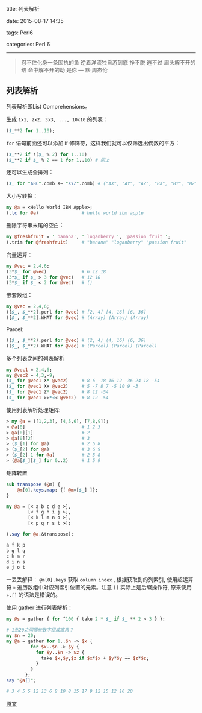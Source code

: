 title: 列表解析

date: 2015-08-17 14:35

tags: Perl6

categories: Perl 6

------

<blockquote class="blockquote-center">忍不住化身一条固执的鱼 逆着洋流独自游到底 挣不脱 逃不过 眉头解不开的结 命中解不开的劫 是你
— 默·周杰伦
</blockquote>



## 列表解析

列表解析即List Comprehensions。

生成 `1x1, 2x2, 3x3, ..., 10x10` 的列表：

``` perl
($_**2 for 1..10);
```

`for` 语句前面还可以添加 if 修饰符，这样我们就可以仅筛选出偶数的平方：

``` perl
($_**2 if !($_ % 2) for 1..10)
($_**2 if $_ % 2 == 1 for 1..10) # 同上
```

还可以生成全排列：

``` perl
($_ for "ABC".comb X~ "XYZ".comb) # ("AX", "AY", "AZ", "BX", "BY", "BZ", "CX", "CY", "CZ")
```

大小写转换：

``` perl
my @a = <Hello World IBM Apple>;
(.lc for @a)                # hello world ibm apple
```

删除字符串末尾的空白：

``` perl
my @freshfruit = ' banana', ' loganberry ', 'passion fruit ';
(.trim for @freshfruit)     # "banana" "loganberry" "passion fruit"
```

向量运算：

``` perl
my @vec = 2,4,6;
(3*$_ for @vec)             # 6 12 18
(3*$_ if $_ > 3 for @vec)   # 12 18
(3*$_ if $_ < 2 for @vec)   # ()
```

嵌套数组：

``` perl
my @vec = 2,4,6;
([$_, $_**2].perl for @vec) # [2, 4] [4, 16] [6, 36]
([$_, $_**2].WHAT for @vec) # (Array) (Array) (Array)
```

Parcel:

``` perl
(($_, $_**2).perl for @vec) # (2, 4) (4, 16) (6, 36)
(($_, $_**2).WHAT for @vec) # (Parcel) (Parcel) (Parcel)
```

多个列表之间的列表解析

``` perl
my @vec1 = 2,4,6;
my @vec2 = 4,3,-9;
($_ for @vec1 X* @vec2)     # 8 6 -18 16 12 -36 24 18 -54
($_ for @vec1 X+ @vec2)     # 5 -7 8 7 -5 10 9 -3
($_ for @vec1 Z* @vec2)     # 8 12 -54
($_ for @vec1 >>*<< @vec2)  # 8 12 -54
```

使用列表解析处理矩阵:

``` perl
> my @a = ([1,2,3], [4,5,6], [7,8,9]);
> @a[0]                     # 1 2 3
> @a[0][1]                  # 2
> @a[0][2]                  # 3
> ($_[1] for @a)            # 2 5 8
> ($_[2] for @a)            # 3 6 9
> ($_[2]-1 for @a)          # 2 5 8
> (@a[$_][$_] for 0..2)     # 1 5 9
```

矩阵转置

``` perl
sub transpose (@m) { 
    @m[0].keys.map: {[ @m»[$_] ]};
}

my @a = [< a b c d e >],
        [< f g h i j >],
        [< k l m n o >],
        [< p q r s t >];

(.say for @a.&transpose);
```

``` perl
a f k p
b g l q
c h m r
d i n s
e j o t
```

一丢丢解释： `@m[0].keys` 获取 `column index` , 根据获取到的列索引, 使用超运算符 `»` 遍历数组中对应列索引位置的元素。注意 `[]` 实际上是后缀操作符, 原来使用 `».[]` 的语法是错误的。

使用 gather 进行列表解析：

``` perl
my @s = gather { for ^100 { take 2 * $_ if $_ ** 2 > 3 } };
```

``` perl
# 1到20之间哪些数字组成直角？
my $n = 20;
my @a = gather for 1..$n -> $x {
         for $x..$n -> $y {
           for $y..$n -> $z {
             take $x,$y,$z if $x*$x + $y*$y == $z*$z;
           }
         }
       };
say "@a[]";

# 3 4 5 5 12 13 6 8 10 8 15 17 9 12 15 12 16 20        
```

[原文](http://chenyf.gitcafe.io)
